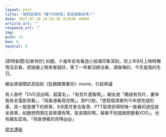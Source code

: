 ```yaml
---
layout: post
title: "請問長榮的「樓下的房客」是長期都有嗎？"
date: 2017-07-28 14:55:20.312636 +0800
article_url: ""
response_url: ""
img: 
push: 22
boo: 0
neutral: 8
---
```


[即時新聞/記者快抄] 如題，十幾年前有看過小說滿印象深刻，但上年8月上映時懶惰沒去看，想說線上租來看就好，等了一年都沒辦法看，滿後悔的，今天是我的生日。

網友將相關訊息貼到《批踢踢實業坊》movie，引起熱議

有人直呼「DVD沒出啊，超莫名」、「有剪片還看嗎」，網友說「聽說有剪片，慶幸我有去電影院看」，「飛香港看得完嗎」。原PO說，「想寫個清單列今年想完成的事，其一就是樓下的房客，8月尾月會去香港，PTT版資訊得知唯一能看的途徑是坐長榮，如題想問現在長榮還有嗎，是長期的嗎，越看不到就越想要看XDD」，也有網友認為，「飛香港看的完嗎@@」

<a href = "https://www.ptt.cc/bbs/movie/M.1501135527.A.C28.html">原文連結</a>

